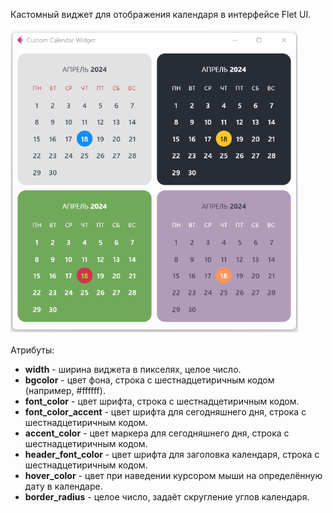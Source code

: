 Кастомный виджет для отображения календаря в интерфейсе Flet UI.<br><br>
<img src="preview_screenshot.png" alt="drawing" width="460"/><br><br>
Атрибуты:
* **width** - ширина виджета в пикселях, целое число.
* **bgcolor** - цвет фона, строка c шестнадцетиричным кодом (например, #ffffff).
* **font_color** - цвет шрифта, строка c шестнадцетиричным кодом.
* **font_color_accent** - цвет шрифта для сегодняшнего дня, строка c шестнадцетиричным кодом.
* **accent_color** - цвет маркера для сегодняшнего дня, строка c шестнадцетиричным кодом. 
* **header_font_color** - цвет шрифта для заголовка календаря, строка c шестнадцетиричным кодом.
* **hover_color** - цвет при наведении курсором мыши на определённую дату в календаре.
* **border_radius** - целое число, задаёт скругление углов календаря.
